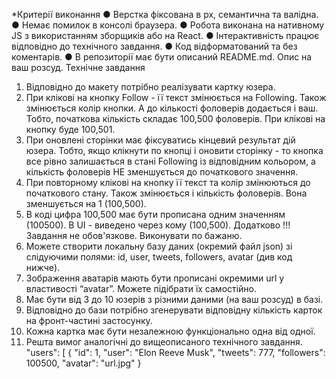 \*Критерії виконання ● Верстка фіксована в рх, семантична та валідна. ● Немає
помилок в консолі браузера. ● Робота виконана на нативному JS з використанням
зборщиків або на React. ● Інтерактивність працює відповідно до технічного
завдання. ● Код відформатований та без коментарів. ● В репозиторії має бути
описаний README.md. Опис на ваш розсуд. Технічне завдання

1. Відповідно до макету потрібно реалізувати картку юзера.
2. При клікові на кнопку Follow - її текст змінюється на Following. Також
   змінюється колір кнопки. А до кількості фоловерів додається і ваш. Тобто,
   початкова кількість складає 100,500 фоловерів. При клікові на кнопку буде
   100,501.
3. При оновлені сторінки має фіксуватись кінцевий результат дій юзера. Тобто,
   якщо клікнути по кнопці і оновити сторінку - то кнопка все рівно залишається
   в стані Following із відповідним кольором, а кількість фоловерів НЕ
   зменшується до початкового значення.
4. При повторному клікові на кнопку її текст та колір змінюються до початкового
   стану. Також змінюється і кількість фоловерів. Вона зменшується на 1
   (100,500).
5. В коді цифра 100,500 має бути прописана одним значенням (100500). В UI -
   виведено через кому (100,500). Додатково !!! Завдання не обов'язкове.
   Виконувати по бажаню.
6. Можете створити локальну базу даних (окремий файл json) зі слідуючими полями:
   id, user, tweets, followers, avatar (див код нижче).
7. Зображення аватарів мають бути прописані окремими url у властивості “avatar”.
   Можете підібрати їх самостійно.
8. Має бути від 3 до 10 юзерів з різними даними (на ваш розсуд) в базі.
9. Відповідно до бази потрібно згенерувати відповідну кількість карток на
   фронт-частині застосунку.
10. Кожна картка має бути незалежною функціонально одна від одної.
11. Решта вимог аналогічні до вищеописаного технічного завдання. "users": [ {
    "id": 1, "user": "Elon Reeve Musk", "tweets": 777, "followers": 100500,
    "avatar": "url.jpg" }
